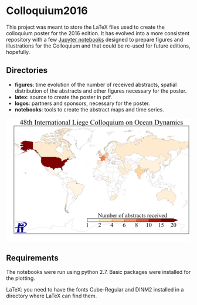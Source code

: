 # Colloquium2016

This project was meant to store the LaTeX files used to create the colloquium poster for the 2016 edition. It has evolved into a more consistent repository with a few [Jupyter notebooks](http://jupyter.org/) designed to prepare figures and illustrations for the Colloquium and that could be re-used for future editions, hopefully.

## Directories

* **figures**: time evolution of the number of received abstracts, spatial distribution of the abstracts and other figures necessary for the poster.
* **latex**: source to create the poster in pdf.
* **logos**: partners and sponsors, necessary for the poster.
* **notebooks**: tools to create the abstract maps and time series.

![Colloquium abstract map](./figures/abstractslist2016_map.png?raw=true "Colloquium abstract map")


## Requirements

The notebooks were run using python 2.7. Basic packages were installed for the plotting.

LaTeX: you need to have the fonts Cube-Regular and DINM2 installed in a directory where LaTeX can find them.

